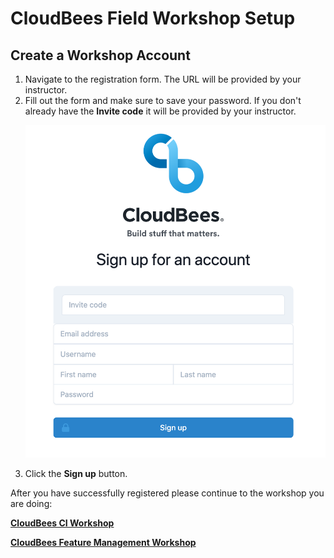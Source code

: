 # CloudBees Field Workshop Setup

## Create a Workshop Account

1. Navigate to the registration form. The URL will be provided by your instructor.
2. Fill out the form and make sure to save your password. If you don't already have the **Invite code** it will be provided by your instructor. <p><img src="images/registration-form.png" width=600/>
3. Click the **Sign up** button.

After you have successfully registered please continue to the workshop you are doing:

**[CloudBees CI Workshop](../core-workshop-setup/workshop-setup.md)**

**[CloudBees Feature Management Workshop](../rolloutSetup/rolloutSetup.md)**
